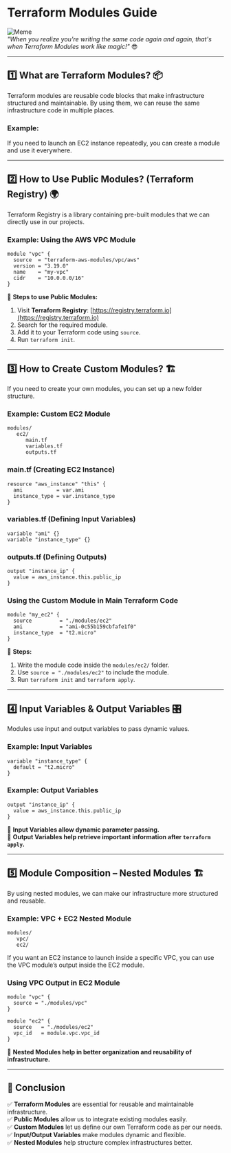# Terraform Modules Guide  

![Meme](https://i.imgflip.com/4/4t0m5.jpg)  
*"When you realize you're writing the same code again and again, that's when Terraform Modules work like magic!"* 😎  

---  

## 1️⃣ What are Terraform Modules? 📦  
Terraform modules are reusable code blocks that make infrastructure structured and maintainable. By using them, we can reuse the same infrastructure code in multiple places.  

### **Example:**  
If you need to launch an EC2 instance repeatedly, you can create a module and use it everywhere.  

---  
## 2️⃣ How to Use Public Modules? (Terraform Registry) 🌍  
Terraform Registry is a library containing pre-built modules that we can directly use in our projects.  

### **Example:** Using the AWS VPC Module  
```hcl
module "vpc" {
  source  = "terraform-aws-modules/vpc/aws"
  version = "3.19.0"
  name    = "my-vpc"
  cidr    = "10.0.0.0/16"
}
```

🔹 **Steps to use Public Modules:**  
1. Visit **Terraform Registry**: [https://registry.terraform.io](https://registry.terraform.io)  
2. Search for the required module.  
3. Add it to your Terraform code using `source`.  
4. Run `terraform init`.  

---  

## 3️⃣ How to Create Custom Modules? 🏗️  
If you need to create your own modules, you can set up a new folder structure.  

### **Example: Custom EC2 Module**  
```
modules/
   ec2/
      main.tf
      variables.tf
      outputs.tf
```  

### **main.tf (Creating EC2 Instance)**  
```hcl
resource "aws_instance" "this" {
  ami           = var.ami
  instance_type = var.instance_type
}
```  

### **variables.tf (Defining Input Variables)**  
```hcl
variable "ami" {}
variable "instance_type" {}
```  

### **outputs.tf (Defining Outputs)**  
```hcl
output "instance_ip" {
  value = aws_instance.this.public_ip
}
```  

### **Using the Custom Module in Main Terraform Code**  
```hcl
module "my_ec2" {
  source         = "./modules/ec2"
  ami            = "ami-0c55b159cbfafe1f0"
  instance_type  = "t2.micro"
}
```  

🔹 **Steps:**  
1. Write the module code inside the `modules/ec2/` folder.  
2. Use `source = "./modules/ec2"` to include the module.  
3. Run `terraform init` and `terraform apply`.  

---  

## 4️⃣ Input Variables & Output Variables 🎛️  
Modules use input and output variables to pass dynamic values.  

### **Example: Input Variables**  
```hcl
variable "instance_type" {
  default = "t2.micro"
}
```  

### **Example: Output Variables**  
```hcl
output "instance_ip" {
  value = aws_instance.this.public_ip
}
```  

🔹 **Input Variables allow dynamic parameter passing.**  
🔹 **Output Variables help retrieve important information after `terraform apply`.**  

---  

## 5️⃣ Module Composition – Nested Modules 🏗️  
By using nested modules, we can make our infrastructure more structured and reusable.  

### **Example: VPC + EC2 Nested Module**  
```
modules/
   vpc/
   ec2/
```  
If you want an EC2 instance to launch inside a specific VPC, you can use the VPC module’s output inside the EC2 module.  

### **Using VPC Output in EC2 Module**  
```hcl
module "vpc" {
  source = "./modules/vpc"
}

module "ec2" {
  source   = "./modules/ec2"
  vpc_id   = module.vpc.vpc_id
}
```  

🔹 **Nested Modules help in better organization and reusability of infrastructure.**  

---  

## 🎯 **Conclusion**  
✅ **Terraform Modules** are essential for reusable and maintainable infrastructure.  
✅ **Public Modules** allow us to integrate existing modules easily.  
✅ **Custom Modules** let us define our own Terraform code as per our needs.  
✅ **Input/Output Variables** make modules dynamic and flexible.  
✅ **Nested Modules** help structure complex infrastructures better.  

